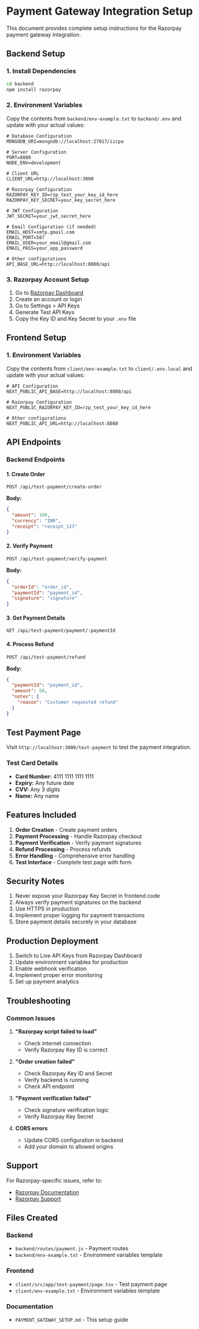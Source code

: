 # Payment Gateway Integration Setup

This document provides complete setup instructions for the Razorpay payment gateway integration.

## Backend Setup

### 1. Install Dependencies

```bash
cd backend
npm install razorpay
```

### 2. Environment Variables

Copy the contents from `backend/env-example.txt` to `backend/.env` and update with your actual values:

```env
# Database Configuration
MONGODB_URI=mongodb://localhost:27017/iicpa

# Server Configuration
PORT=8080
NODE_ENV=development

# Client URL
CLIENT_URL=http://localhost:3000

# Razorpay Configuration
RAZORPAY_KEY_ID=rzp_test_your_key_id_here
RAZORPAY_KEY_SECRET=your_key_secret_here

# JWT Configuration
JWT_SECRET=your_jwt_secret_here

# Email Configuration (if needed)
EMAIL_HOST=smtp.gmail.com
EMAIL_PORT=587
EMAIL_USER=your_email@gmail.com
EMAIL_PASS=your_app_password

# Other configurations
API_BASE_URL=http://localhost:8080/api
```

### 3. Razorpay Account Setup

1. Go to [Razorpay Dashboard](https://dashboard.razorpay.com/)
2. Create an account or login
3. Go to Settings > API Keys
4. Generate Test API Keys
5. Copy the Key ID and Key Secret to your `.env` file

## Frontend Setup

### 1. Environment Variables

Copy the contents from `client/env-example.txt` to `client/.env.local` and update with your actual values:

```env
# API Configuration
NEXT_PUBLIC_API_BASE=http://localhost:8080/api

# Razorpay Configuration
NEXT_PUBLIC_RAZORPAY_KEY_ID=rzp_test_your_key_id_here

# Other configurations
NEXT_PUBLIC_API_URL=http://localhost:8080
```

## API Endpoints

### Backend Endpoints

#### 1. Create Order

```
POST /api/test-payment/create-order
```

**Body:**

```json
{
  "amount": 100,
  "currency": "INR",
  "receipt": "receipt_123"
}
```

#### 2. Verify Payment

```
POST /api/test-payment/verify-payment
```

**Body:**

```json
{
  "orderId": "order_id",
  "paymentId": "payment_id",
  "signature": "signature"
}
```

#### 3. Get Payment Details

```
GET /api/test-payment/payment/:paymentId
```

#### 4. Process Refund

```
POST /api/test-payment/refund
```

**Body:**

```json
{
  "paymentId": "payment_id",
  "amount": 50,
  "notes": {
    "reason": "Customer requested refund"
  }
}
```

## Test Payment Page

Visit `http://localhost:3000/test-payment` to test the payment integration.

### Test Card Details

- **Card Number:** 4111 1111 1111 1111
- **Expiry:** Any future date
- **CVV:** Any 3 digits
- **Name:** Any name

## Features Included

1. **Order Creation** - Create payment orders
2. **Payment Processing** - Handle Razorpay checkout
3. **Payment Verification** - Verify payment signatures
4. **Refund Processing** - Process refunds
5. **Error Handling** - Comprehensive error handling
6. **Test Interface** - Complete test page with form

## Security Notes

1. Never expose your Razorpay Key Secret in frontend code
2. Always verify payment signatures on the backend
3. Use HTTPS in production
4. Implement proper logging for payment transactions
5. Store payment details securely in your database

## Production Deployment

1. Switch to Live API Keys from Razorpay Dashboard
2. Update environment variables for production
3. Enable webhook verification
4. Implement proper error monitoring
5. Set up payment analytics

## Troubleshooting

### Common Issues

1. **"Razorpay script failed to load"**

   - Check internet connection
   - Verify Razorpay Key ID is correct

2. **"Order creation failed"**

   - Check Razorpay Key ID and Secret
   - Verify backend is running
   - Check API endpoint

3. **"Payment verification failed"**

   - Check signature verification logic
   - Verify Razorpay Key Secret

4. **CORS errors**
   - Update CORS configuration in backend
   - Add your domain to allowed origins

## Support

For Razorpay-specific issues, refer to:

- [Razorpay Documentation](https://razorpay.com/docs/)
- [Razorpay Support](https://razorpay.com/support/)

## Files Created

### Backend

- `backend/routes/payment.js` - Payment routes
- `backend/env-example.txt` - Environment variables template

### Frontend

- `client/src/app/test-payment/page.tsx` - Test payment page
- `client/env-example.txt` - Environment variables template

### Documentation

- `PAYMENT_GATEWAY_SETUP.md` - This setup guide
